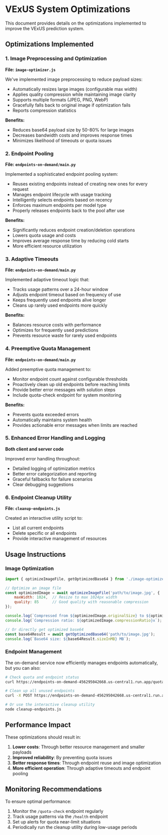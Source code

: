 # VExUS System Optimizations

This document provides details on the optimizations implemented to improve the VExUS prediction system.

## Optimizations Implemented

### 1. Image Preprocessing and Optimization

**File: `image-optimizer.js`**

We've implemented image preprocessing to reduce payload sizes:

- Automatically resizes large images (configurable max width)
- Applies quality compression while maintaining image clarity
- Supports multiple formats (JPEG, PNG, WebP)
- Gracefully falls back to original image if optimization fails
- Reports compression statistics

**Benefits:**
- Reduces base64 payload size by 50-80% for large images
- Decreases bandwidth costs and improves response times
- Minimizes likelihood of timeouts or quota issues

### 2. Endpoint Pooling

**File: `endpoints-on-demand/main.py`**

Implemented a sophisticated endpoint pooling system:

- Reuses existing endpoints instead of creating new ones for every request
- Manages endpoint lifecycle with usage tracking
- Intelligently selects endpoints based on recency
- Enforces maximum endpoints per model type
- Properly releases endpoints back to the pool after use

**Benefits:**
- Significantly reduces endpoint creation/deletion operations
- Lowers quota usage and costs
- Improves average response time by reducing cold starts
- More efficient resource utilization

### 3. Adaptive Timeouts

**File: `endpoints-on-demand/main.py`**

Implemented adaptive timeout logic that:

- Tracks usage patterns over a 24-hour window
- Adjusts endpoint timeout based on frequency of use
- Keeps frequently used endpoints alive longer
- Cleans up rarely used endpoints more quickly

**Benefits:**
- Balances resource costs with performance
- Optimizes for frequently used predictions
- Prevents resource waste for rarely used endpoints

### 4. Preemptive Quota Management

**File: `endpoints-on-demand/main.py`**

Added preemptive quota management to:

- Monitor endpoint count against configurable thresholds
- Proactively clean up old endpoints before reaching limits
- Provide better error messages with solution steps
- Include quota-check endpoint for system monitoring

**Benefits:**
- Prevents quota exceeded errors
- Automatically maintains system health
- Provides actionable error messages when limits are reached

### 5. Enhanced Error Handling and Logging

**Both client and server code**

Improved error handling throughout:

- Detailed logging of optimization metrics
- Better error categorization and reporting
- Graceful fallbacks for failure scenarios
- Clear debugging suggestions

### 6. Endpoint Cleanup Utility

**File: `cleanup-endpoints.js`**

Created an interactive utility script to:

- List all current endpoints
- Delete specific or all endpoints
- Provide interactive management of resources

## Usage Instructions

### Image Optimization

```javascript
import { optimizeImageFile, getOptimizedBase64 } from './image-optimizer.js';

// Optimize an image file
const optimizedImage = await optimizeImageFile('path/to/image.jpg', {
    maxWidth: 1024,  // Resize to max 1024px width
    quality: 85      // Good quality with reasonable compression
});

console.log(`Compressed from ${optimizedImage.originalSize} to ${optimizedImage.optimizedSize} bytes`);
console.log(`Compression ratio: ${optimizedImage.compressionRatio}x`);

// Or directly get optimized base64
const base64Result = await getOptimizedBase64('path/to/image.jpg');
console.log(`Base64 size: ${base64Result.sizeInMB} MB`);
```

### Endpoint Management

The on-demand service now efficiently manages endpoints automatically, but you can also:

```bash
# Check quota and endpoint status
curl https://endpoints-on-demand-456295042668.us-central1.run.app/quota-check

# Clean up all unused endpoints
curl -X POST https://endpoints-on-demand-456295042668.us-central1.run.app/cleanup

# Or use the interactive cleanup utility
node cleanup-endpoints.js
```

## Performance Impact

These optimizations should result in:

1. **Lower costs**: Through better resource management and smaller payloads
2. **Improved reliability**: By preventing quota issues
3. **Better response times**: Through endpoint reuse and image optimization
4. **More efficient operation**: Through adaptive timeouts and endpoint pooling

## Monitoring Recommendations

To ensure optimal performance:

1. Monitor the `/quota-check` endpoint regularly
2. Track usage patterns via the `/health` endpoint
3. Set up alerts for quota near-limit situations
4. Periodically run the cleanup utility during low-usage periods 